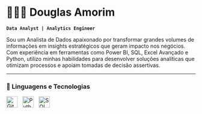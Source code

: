 # 👨🏾‍💻 Douglas Amorim

**`Data Analyst | Analytics Engineer`**

Sou um Analista de Dados apaixonado por transformar grandes volumes de informações em insights estratégicos que geram impacto nos negócios. Com experiência em ferramentas como Power BI, SQL, Excel Avançado e Python, utilizo minhas habilidades para desenvolver soluções analíticas que otimizam processos e apoiam tomadas de decisão assertivas.

---

### 🤖 Linguagens e Tecnologias




<img 
    align="left" 
    alt="Git" 
    title="Git"
    width="30px" 
    style="padding-right: 10px;" 
    src="https://cdn.jsdelivr.net/gh/devicons/devicon@latest/icons/git/git-original.svg" 
/>
<img 
    align="left" 
    alt="Python" 
    title="Python"
    width="30px" 
    style="padding-right: 10px;" 
    src="https://cdn.jsdelivr.net/gh/devicons/devicon@latest/icons/python/python-original.svg" 
/>
<img 
    align="left" 
    alt="SQL" 
    title="Python"
    width="30px" 
    style="padding-right: 10px;" 
    src="https://cdn.jsdelivr.net/gh/devicons/devicon@latest/icons/azuresqldatabase/azuresqldatabase-original.svg"
/>

<br/>
<br/>


</p>
